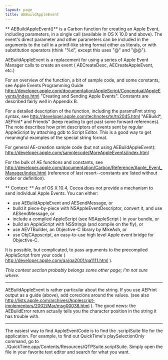 ```yaml
---
layout: page
title: AEBuildAppleEvent
---
```


** AEBuildAppleEvent()**  is a Carbon function for creating an Apple Event, including parameters, in a single call (available in OS X 10.0 and above). The event's direct parameter and other parameters can be included in the arguments to the call in a printf-like string format either as literals, or with substitution operators (think "%d", except this uses "@" and "@@"). 

AEBuildAppleEvent is a replacement for using a series of Apple Event Manager calls to create an event ( AECreateDesc, AECreateAppleEvent, etc.)

For an overview of the function, a bit of sample code, and some constants, see Apple Events Programming Guide http://developer.apple.com/documentation/AppleScript/Conceptual/AppleEvents/index.html "Creating and Sending Apple Events". Constants are described fairly well in Appendix B.

For a detailed description of the function, including the paramsFmt string syntax, see http://developer.apple.com/technotes/tn/tn2045.html "AEBuild*, AEPrint* and Friends" (keep reading to get past some forward references). The note describes how print descriptors of events sent by regular AppleScript by attaching gdb to Script Editor. This is a good way to get meaningful examples of the special string format.

For general AE-creation sample code (but not using AEBuildAppleEvent): http://developer.apple.com/samplecode/MoreAppleEvents/index.html

For the bulk of AE functions and constants, see http://developer.apple.com/documentation/Carbon/Reference/Apple_Event_Manager/index.html (reference of last resort--constants are listed without order or definition).


** Context: ** As of OS X 10.4, Cocoa does not provide a mechanism to send individual Apple Events. You can either:

* use AEBuildAppleEvent and AESendMessage, or
* build it piece-by-piece with NSAppleEventDescriptor, convert it, and use AESendMessage, or
* include a compiled AppleScript (see NSAppleScript ) in your bundle, or 
* build an AppleScript with NSString<nowiki/>s (and compile on the fly), or
* use AEVTBuilder, an Objective-C library by MikeAsh, or
* use ObjCAppscript, an easy-to-use high level Apple event bridge for Objective-C.

It is possible, but complicated, to pass arguments to the precompiled AppleScript from your code ( http://developer.apple.com/qa/qa2001/qa1111.html ).

*This context section probably belongs some other page; I'm not sure where.*

----

AEBuildAppleEvent is rather particular about the string. If you use AEPrint output as a guide (above), add corecions around the values. (see also http://lists.apple.com/archives/Applescript-implementors/2002/Mar/msg00038.html ). The good news: the AEBuildError return actually tells you the character position in the string it has trouble with.

----

The easiest way to find AppleEventCode is to find the .scriptSuite file for the application. For example, to find out QuickTime's playSelectionOnly command, go to     ./QuickTime.app/Contents/Resources/QTPSuite.scriptSuite. Simply open the file in your favorite text editor and search for what you want.


